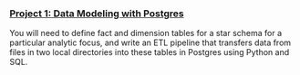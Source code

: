 ### [Project 1: Data Modeling with Postgres](/1-data-modeling-with-postgres/)
You will need to define fact and dimension tables for a star schema for a particular analytic focus, and write an ETL pipeline that transfers data from files in two local directories into these tables in Postgres using Python and SQL.
